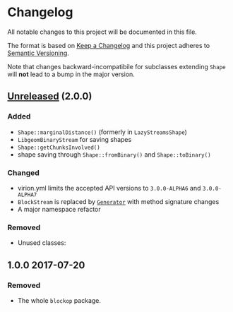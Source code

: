 # Changelog
<!-- Uses format from https://github.com/olivierlacan/keep-a-changelog/blob/master/CHANGELOG.md -->
All notable changes to this project will be documented in this file.

The format is based on [Keep a Changelog](http://keepachangelog.com/en/1.0.0/)
and this project adheres to [Semantic Versioning](http://semver.org/spec/v2.0.0.html).

Note that changes backward-incompatibile for subclasses extending `Shape` will
**not** lead to a bump in the major version.

## [Unreleased] (2.0.0)
### Added
- `Shape::marginalDistance()` (formerly in `LazyStreamsShape`)
- `LibgeomBinaryStream` for saving shapes
- `Shape::getChunksInvolved()`
- shape saving through `Shape::fromBinary()` and `Shape::toBinary()`

### Changed
- virion.yml limits the accepted API versions to `3.0.0-ALPHA6` and `3.0.0-ALPHA7`
- `BlockStream` is replaced by [`Generator`](https://php.net/generator) with method signature changes
- A major namespace refactor

### Removed
- Unused classes:

## 1.0.0 2017-07-20
### Removed
- The whole `blockop` package.

[Unreleased]: https://github.com/BlockHorizons/libgeom/compare/v1.0.0...HEAD
